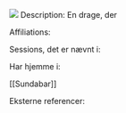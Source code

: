 **![](https://lh7-rt.googleusercontent.com/docsz/AD_4nXdf2BEfLOjk3qjfMJ6SnITInv1Ju9x9STa9SRF6KYziwjYhy4PKqXqdb9n4iJ7YCg1EUDPpG7FTMERngElUP9X-FbWUOtlOM-1Q1pkhIcm5CQ5x10WugBlG6FTPRpdbJY9M6dZs-A?key=SWheCt45eg6Ly97NFZPJrA)**
Description:
En drage, der 

Affiliations:


Sessions, det er nævnt i:


Har hjemme i:

[[Sundabar]]

Eksterne referencer:
